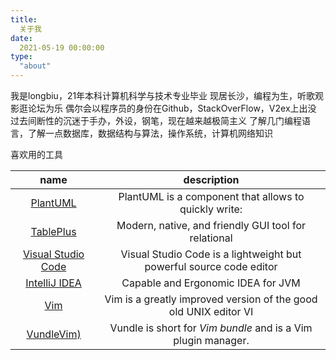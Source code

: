 ```yaml
---
title:
  关于我
date:
  2021-05-19 00:00:00
type:
  "about"
---
```

我是longbiu，21年本科计算机科学与技术专业毕业
现居长沙，编程为生，听歌观影逛论坛为乐
偶尔会以程序员的身份在Github，StackOverFlow，V2ex上出没
过去间断性的沉迷于手办，外设，钢笔，现在越来越极简主义
了解几门编程语言，了解一点数据库，数据结构与算法，操作系统，计算机网络知识

喜欢用的工具

|                         name                          |                         description                          |
| :---------------------------------------------------: | :----------------------------------------------------------: |
|         [PlantUML](https://plantuml.com/zh/)          |    PlantUML is a component that allows to quickly write:     |
|        [TablePlus](https://www.tableplus.com/)        |     Modern, native, and friendly GUI tool for relational     |
| [Visual Studio Code](https://code.visualstudio.com/)  | Visual Studio Code is a lightweight but powerful source code editor |
|   [IntelliJ IDEA](https://www.jetbrains.com/idea/)    |              Capable and Ergonomic IDEA for JVM              |
|           [Vim](https://github.com/vim/vim)           | Vim is a greatly improved version of the good old UNIX editor VI |
| [VundleVim)](https://github.com/VundleVim/Vundle.vim) | Vundle is short for *Vim bundle* and is a Vim plugin manager. |
